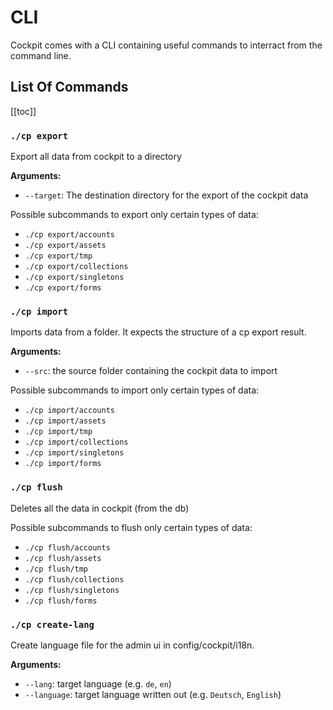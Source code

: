 # CLI

Cockpit comes with a CLI containing useful commands to interract from the command line.

## List Of Commands

[[toc]]

### `./cp export`

Export all data from cockpit to a directory

**Arguments:**

* `--target`: The destination directory for the export of the cockpit data

Possible subcommands to export only certain types of data:

* `./cp export/accounts`
* `./cp export/assets`
* `./cp export/tmp`
* `./cp export/collections`
* `./cp export/singletons`
* `./cp export/forms`

### `./cp import`

Imports data from a folder. It expects the structure of a cp export result.

**Arguments:**

* `--src`: the source folder containing the cockpit data to import

Possible subcommands to import only certain types of data:

* `./cp import/accounts`
* `./cp import/assets`
* `./cp import/tmp`
* `./cp import/collections`
* `./cp import/singletons`
* `./cp import/forms`

### `./cp flush`

Deletes all the data in cockpit (from the db)

Possible subcommands to flush only certain types of data:

* `./cp flush/accounts`
* `./cp flush/assets`
* `./cp flush/tmp`
* `./cp flush/collections`
* `./cp flush/singletons`
* `./cp flush/forms`

### `./cp create-lang`

Create language file for the admin ui in config/cockpit/i18n.

**Arguments:**

* `--lang`: target language (e.g. `de`, `en`)
* `--language`: target language written out (e.g. `Deutsch`, `English`)
